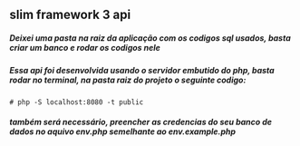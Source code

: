 ## slim framework 3 api 
##### Deixei uma pasta na raiz da aplicação com os codigos sql usados, basta criar um banco e rodar os codigos nele
##### Essa api foi desenvolvida usando o servidor embutido do php, basta rodar no terminal, na pasta raiz do projeto o seguinte codigo: 
    # php -S localhost:8080 -t public

##### também será necessário, preencher as credencias do seu banco de dados no aquivo env.php semelhante ao env.example.php
